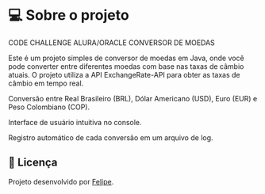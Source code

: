 # 💻 Sobre o projeto

CODE CHALLENGE ALURA/ORACLE CONVERSOR DE MOEDAS

<p>Este é um projeto simples de conversor de moedas em Java, onde você pode converter entre diferentes moedas com base nas taxas de câmbio atuais. O projeto utiliza a API ExchangeRate-API para obter as taxas de câmbio em tempo real.
</p>

<p>Conversão entre Real Brasileiro (BRL), Dólar Americano (USD), Euro (EUR) e Peso Colombiano (COP).</p>
<p>Interface de usuário intuitiva no console.</p>
<p>Registro automático de cada conversão em um arquivo de log.</p>

## 📝 Licença

Projeto desenvolvido por [Felipe](https://www.linkedin.com/in/felipefalcaom/).

